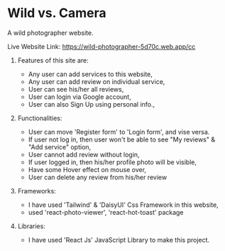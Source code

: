 # Wild vs. Camera #
A wild photographer website.

Live Website Link: https://wild-photographer-5d70c.web.app/cc

1. Features of this site are: 

    * Any user can add services to this website,
    * Any user can add review on individual service,
    * User can see his/her all reviews,
    * User can login via Google account,
    * User can also Sign Up using personal info.,

2. Functionalities:

    * User can move 'Register form' to 'Login form', and vise versa.
    * If user not log in, then user won't be able to see "My reviews" & "Add service" option,
    * User cannot add review without login,
    * If user logged in, then his/her profile photo will be visible,
    * Have some Hover effect on mouse over,
    * User can delete any review from his/her review

3. Frameworks:

    * I have used 'Tailwind' & 'DaisyUI' Css Framework in this website,
    * used 'react-photo-viewer', 'react-hot-toast' package

4. Libraries:

    * I have used 'React Js' JavaScript Library to make this project.